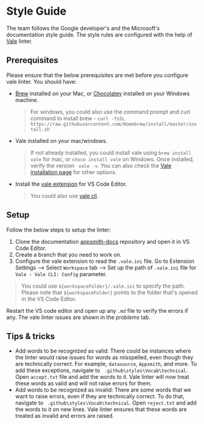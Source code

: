 # Style Guide
The team follows the Google developer's and the Microsoft's documentation style guide. The style rules are configured with the help of [Vale](https://vale.sh/) linter.

## Prerequisites
Please ensure that the below prerequisites are met before you configure vale linter. You should have:

* [Brew](https://brew.sh) installed on your Mac, or [Chocolatey](https://chocolatey.org/) installed on your Windows machine.
  > For windows, you could also use the command prompt and curl command to install brew - `curl -fsSL https://raw.githubusercontent.com/Homebrew/install/master/install.sh`
* Vale installed on your mac/windows. 

  > If not already installed, you could install vale using `brew install vale` for mac, or `choco install vale` on Windows. Once installed, verify the version ` vale -v`. You can also check the [Vale installation page](https://vale.sh/docs/vale-cli/installation/) for other options.


* Install the [vale extension](https://marketplace.visualstudio.com/items?itemName=errata-ai.vale-server) for VS Code Editor.

  > You could also use [vale cli](https://vale.sh/docs/vale-cli/overview/).

## Setup
Follow the below steps to setup the linter:
1. Clone the documentation [appsmith-docs](https://github.com/appsmithorg/appsmith-docs) repository and open it in VS Code Editor. 
2. Create a branch that you need to work on. 
3. Configure the vale extension to read the `.vale.ini` file. Go to Extension Settings --> Select `Workspace` tab --> Set up the path of `.vale.ini` file for `Vale › Vale CLI: Config` parameter. 

> You could use `${workspaceFolder}/.vale.ini` to specify the path. Please note that `${workspaceFolder}` points to the folder that's opened in the VS Code Editor.

Restart the VS code editor and open up any `.md` file to verify the errors if any. The vale linter issues are shown in the problems tab.

## Tips & tricks
* Add words to be recognized as valid: There could be instances where the linter would raise issues for words as misspelled, even though they are technically correct. For example, `datasource`, `Appsmith`, and more. To add these exceptions, navigate to ` .github\styles\Vocab\technical`. Open `accept.txt` file and add the words to it. Vale linter will now treat these words as valid and will not raise errors for them.
* Add words to be recognized as invalid: There are some words that we want to raise errors, even if they are technically correct. To do that, navigate to ` .github\styles\Vocab\technical`. Open `reject.txt` and add the words to it on new lines. Vale linter ensures that these words are treated as invalid and errors are raised.

